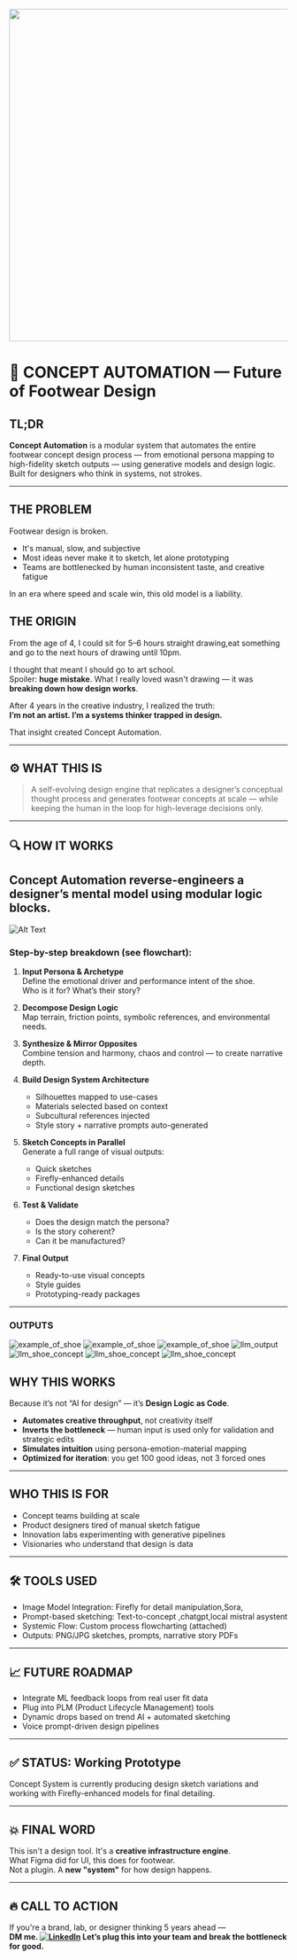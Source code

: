 <p align="center">
  <img src="image.psd(1).png" width="600"/>
</p>


# 🧠 CONCEPT AUTOMATION — Future of Footwear Design

## TL;DR  
**Concept Automation** is a modular system that automates the entire footwear concept design process — from emotional persona mapping to high-fidelity sketch outputs — using generative models and design logic. Built for designers who think in systems, not strokes.

---

##  THE PROBLEM  
Footwear design is broken.

- It's manual, slow, and subjective  
- Most ideas never make it to sketch, let alone prototyping  
- Teams are bottlenecked by human  inconsistent taste, and creative fatigue  

In an era where speed and scale win, this old model is a liability.







##  THE ORIGIN  
From the age of 4, I could sit for 5–6 hours straight drawing,eat something and go to the next hours of drawing until 10pm.

I thought that meant I should go to art school.  
Spoiler: **huge mistake**. What I really loved wasn't drawing — it was **breaking down how design works**.

After 4 years in the creative industry, I realized the truth:  
**I’m not an artist. I’m a systems thinker trapped in design.**

That insight created Concept Automation.

---

## ⚙️ WHAT THIS IS  
> A self-evolving design engine that replicates a designer’s conceptual thought process and generates footwear concepts at scale — while keeping the human in the loop for high-leverage decisions only.

---

## 🔍 HOW IT WORKS  
Concept Automation reverse-engineers a designer’s mental model using modular logic blocks.
---
![Alt Text](shoe_concept_design.png)
### **Step-by-step breakdown (see flowchart):**

1. **Input Persona & Archetype**  
   Define the emotional driver and performance intent of the shoe.  
   Who is it for? What’s their story?

2. **Decompose Design Logic**  
   Map terrain, friction points, symbolic references, and environmental needs.

3. **Synthesize & Mirror Opposites**  
   Combine tension and harmony, chaos and control — to create narrative depth.

4. **Build Design System Architecture**  
   - Silhouettes mapped to use-cases  
   - Materials selected based on context  
   - Subcultural references injected  
   - Style story + narrative prompts auto-generated

5. **Sketch Concepts in Parallel**  
   Generate a full range of visual outputs:
   - Quick sketches  
   - Firefly-enhanced details  
   - Functional design sketches  

6. **Test & Validate**  
   - Does the design match the persona?  
   - Is the story coherent?  
   - Can it be manufactured?

7. **Final Output**  
   - Ready-to-use visual concepts  
   - Style guides  
   - Prototyping-ready packages  

---
### OUTPUTS
![example_of_shoe](output_1.png)
![example_of_shoe](output_2.png)
![example_of_shoe](output_3.png)
![llm_output](output_4.png)
![llm_shoe_concept](output_5.png)
![llm_shoe_concept](output_6.png)
![llm_shoe_concept](output_7.png)

##  WHY THIS WORKS  
Because it’s not “AI for design” — it’s **Design Logic as Code**.

- **Automates creative throughput**, not creativity itself  
- **Inverts the bottleneck** — human input is used only for validation and strategic edits  
- **Simulates intuition** using persona-emotion-material mapping  
- **Optimized for iteration**: you get 100 good ideas, not 3 forced ones  

---

##  WHO THIS IS FOR  
- Concept teams building at scale  
- Product designers tired of manual sketch fatigue  
- Innovation labs experimenting with generative pipelines  
- Visionaries who understand that design is data  

---

## 🛠 TOOLS USED  
- Image Model Integration: Firefly for detail manipulation,Sora, 
- Prompt-based sketching: Text-to-concept ,chatgpt,local mistral asystent
- Systemic Flow: Custom process flowcharting (attached)  
- Outputs: PNG/JPG sketches, prompts, narrative story PDFs  

---

## 📈 FUTURE ROADMAP  
- Integrate ML feedback loops from real user fit data  
- Plug into PLM (Product Lifecycle Management) tools  
- Dynamic drops based on trend AI + automated sketching  
- Voice prompt-driven design pipelines  

---

## ✅ STATUS: Working Prototype  
Concept System is currently producing design sketch variations and working with Firefly-enhanced models for final detailing.

---

## 💥 FINAL WORD  
This isn't a design tool. It's a **creative infrastructure engine**.  
What Figma did for UI, this does for footwear.  
Not a plugin. A **new "system"** for how design happens.

---

## 🔥 CALL TO ACTION  
If you're a brand, lab, or designer thinking 5 years ahead —  
**DM me. [![LinkedIn](https://img.shields.io/badge/LinkedIn-Connect-blue?style=flat&logo=linkedin)](https://www.linkedin.com/in/kseniya-hudacheuskaya-0037b8264/)
 Let’s plug this into your team and break the bottleneck for good.**

